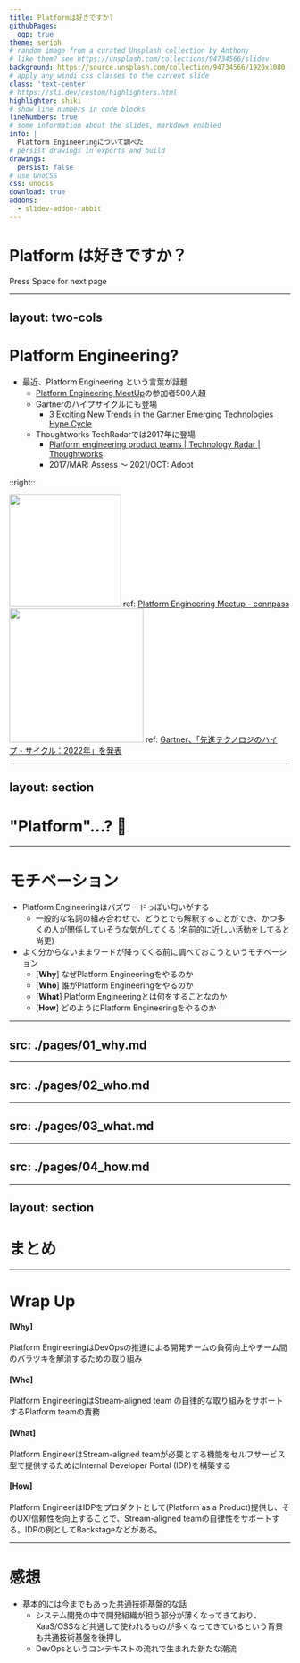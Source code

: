 ```yaml
---
title: Platformは好きですか?
githubPages:
  ogp: true
theme: seriph
# random image from a curated Unsplash collection by Anthony
# like them? see https://unsplash.com/collections/94734566/slidev
background: https://source.unsplash.com/collection/94734566/1920x1080
# apply any windi css classes to the current slide
class: 'text-center'
# https://sli.dev/custom/highlighters.html
highlighter: shiki
# show line numbers in code blocks
lineNumbers: true
# some information about the slides, markdown enabled
info: |
  Platform Engineeringについて調べた
# persist drawings in exports and build
drawings:
  persist: false
# use UnoCSS
css: unocss
download: true
addons:
  - slidev-addon-rabbit
---
```


# Platform は好きですか？

<div class="pt-12">
  <span @click="$slidev.nav.next" class="px-2 py-1 rounded cursor-pointer" hover="bg-white bg-opacity-10">
    Press Space for next page <carbon:arrow-right class="inline"/>
  </span>
</div>

---
layout: two-cols
---

# Platform Engineering?

* 最近、<span class="text-green-400">Platform Engineering</span> という言葉が話題
  * [Platform Engineering MeetUp](https://platformengineering.connpass.com/)の参加者500人超
  * Gartnerのハイプサイクルにも登場
    * [3 Exciting New Trends in the Gartner Emerging Technologies Hype Cycle](https://www.gartner.com/en/articles/what-s-new-in-the-2022-gartner-hype-cycle-for-emerging-technologies)
  * Thoughtworks TechRadarでは2017年に登場
    * [Platform engineering product teams \| Technology Radar \| Thoughtworks](https://www.thoughtworks.com/en-ec/radar/techniques/platform-engineering-product-teams)
    * 2017/MAR: Assess 〜 2021/OCT: Adopt

::right::

<div class="mt-3 ml-5">
  <div class="text-xs mb-2">
    <img src="/connpass-pem.png" style="height: 200px"/>
    ref: <a href="https://platformengineering.connpass.com/">Platform Engineering Meetup - connpass</a>
  </div>
  <div class="text-xs mb=1">
    <img src="/gartner-hype-cycle.png" style="height: 240px"/>
    ref: <a href="https://www.gartner.co.jp/ja/newsroom/press-releases/pr-20220816">Gartner、「先進テクノロジのハイプ・サイクル：2022年」を発表</a>
  </div>
</div>

---
layout: section
---

# "Platform"...? 🤔

---

# モチベーション
* <span class="text-green-400">Platform Engineering</span>はバズワードっぽい匂いがする
  * 一般的な名詞の組み合わせで、どうとでも解釈することができ、かつ多くの人が関係していそうな気がしてくる (名前的に近しい活動をしてると尚更)
* よく分からないままワードが降ってくる前に調べておこうというモチベーション
  * [**Why**] なぜ<span class="text-green-400">Platform Engineering</span>をやるのか
  * [**Who**] 誰が<span class="text-green-400">Platform Engineering</span>をやるのか
  * [**What**] <span class="text-green-400">Platform Engineering</span>とは何をすることなのか
  * [**How**] どのように<span class="text-green-400">Platform Engineering</span>をやるのか

---
src: ./pages/01_why.md
---

---
src: ./pages/02_who.md
---

---
src: ./pages/03_what.md
---

---
src: ./pages/04_how.md
---

---
layout: section
---

# まとめ

---

# Wrap Up

#### [**Why**]
<span class="text-green-400">Platform Engineering</span>は<span class="text-green-400">DevOps</span>の推進による<span class="text-green-400">開発チームの負荷向上</span>や<span class="text-green-400">チーム間のバラツキ</span>を<span class="text-green-400">解消</span>するための取り組み

#### [**Who**]
<span class="text-green-400">Platform Engineering</span>はStream-aligned team の自律的な取り組みをサポートする<span class="text-green-400">Platform team</span>の責務

#### [**What**]
<span class="text-green-400">Platform Engineer</span>はStream-aligned teamが必要とする機能をセルフサービス型で提供するために<span class="text-green-400">Internal Developer Portal (IDP)</span>を構築する

#### [**How**]
<span class="text-green-400">Platform Engineer</span>は<span class="text-green-400">IDPをプロダクトとして(Platform as a Product)</span>提供し、そのUX/信頼性を向上することで、Stream-aligned teamの自律性をサポートする。IDPの例として<span class="text-green-400">Backstage</span>などがある。

---

<div class="ml-3">

# 感想
* 基本的には今までもあった共通技術基盤的な話
  * システム開発の中で開発組織が担う部分が薄くなってきており、XaaS/OSSなど共通して使われるものが多くなってきているという背景も共通技術基盤を後押し
  * DevOpsというコンテキストの流れで生まれた新たな潮流
</div>
